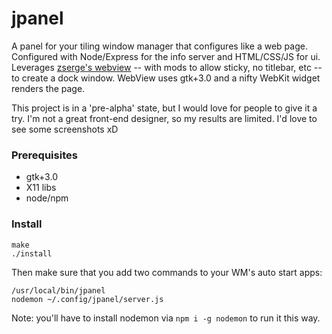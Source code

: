 # jpanel

A panel for your tiling window manager that configures like a web page. Configured with Node/Express for the info server and HTML/CSS/JS for ui. Leverages [zserge's webview](https://github.com/zserge/webview) -- with mods to allow sticky, no titlebar, etc -- to create a dock window. WebView uses gtk+3.0 and a nifty WebKit widget renders the page.

This project is in a 'pre-alpha' state, but I would love for people to give it a try. I'm not a great front-end designer, so my results are limited. I'd love to see some screenshots xD

### Prerequisites

* gtk+3.0
* X11 libs
* node/npm

### Install

```shell
make
./install
```

Then make sure that you add two commands to your WM's auto start apps:

```
/usr/local/bin/jpanel
nodemon ~/.config/jpanel/server.js
```

Note: you'll have to install nodemon via `npm i -g nodemon` to run it this way.